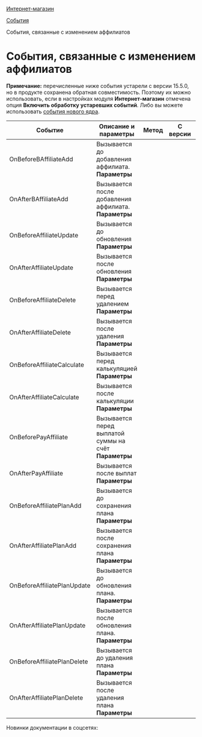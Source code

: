 [Интернет-магазин](/api_help/sale/index.php)

[События](/api_help/sale/events/index.php)

События, связанные с изменением аффилиатов

События, связанные с изменением аффилиатов
==========================================

**Примечание:** перечисленные ниже события устарели с версии 15.5.0, но в продукте сохранена обратная совместимость. Поэтому их можно использовать, если в настройках модуля **Интернет-магазин** отмечена опция **Включить обработку устаревших событий**. Либо вы можете использовать [события нового ядра](http://dev.1c-bitrix.ru/api_d7/bitrix/sale/events/index.php).

| Событие | Описание и параметры | Метод | С версии | До версии |
| --- | --- | --- | --- | --- |
| OnBeforeBAffiliateAdd | Вызывается до добавления аффилиата.   **Параметры**  |  |  | | --- | --- | | *$arFields* | Массив изменяемых параметров | | CSaleAffiliate::Add | 12.0.4 | 15.5.0 |
| OnAfterBAffiliateAdd | Вызывается после добавления аффилиата.   **Параметры**  |  |  | | --- | --- | | *$ID* | Код добавленного аффилиата. | | *arFields* | Массив параметров | | CSaleAffiliate::Add | 12.0.4 | 15.5.0 |
| OnBeforeAffiliateUpdate | Вызывается до обновления   **Параметры**  |  |  | | --- | --- | | *ID* | Код аффилиата | | *$arFields* | Массив изменяемых параметров | | CSaleAffiliate::Update | 12.0.4 | 15.5.0 |
| OnAfterAffiliateUpdate | Вызывается после обновления   **Параметры**  |  |  | | --- | --- | | *ID* | Код аффилиата | | *$arFields* | Массив параметров | | CSaleAffiliate::Update | 12.0.4 | 15.5.0 |
| OnBeforeAffiliateDelete | Вызывается перед удалением   **Параметры**  |  |  | | --- | --- | | *ID* | Код аффилиата | | CSaleAffiliate::Delete | 12.0.4 | 15.5.0 |
| OnAfterAffiliateDelete | Вызывается после удаления   **Параметры**  |  |  | | --- | --- | | *ID* | Код аффилиата | | *$bResult* | Результат удаления (true/false)Массив параметров | | CSaleAffiliate::Delete | 12.0.4 | 15.5.0 |
| OnBeforeAffiliateCalculate | Вызывается перед калькуляцией   **Параметры**  |  |  | | --- | --- | | *$arAffiliate* | Массив параметров аффилиата | | *$dateFrom*, *$dateTo* | Период калькуляции | | *$datePlanFrom*, *$datePlanTo* | Период определения плана | | CSaleAffiliate::CalculateAffiliate | 12.0.4 | 15.5.0 |
| OnAfterAffiliateCalculate | Вызывается после калькуляции   **Параметры**  |  |  | | --- | --- | | *affiliateID* | Код аффилиата | | CSaleAffiliate::CalculateAffiliate | 12.0.4 | 15.5.0 |
| OnBeforePayAffiliate | Вызывается перед выплатой суммы на счёт   **Параметры**  |  |  | | --- | --- | | *$arAffiliate* | Массив данных аффилиата. | | *$payType* | Статус что делать с суммой. | | CSaleAffiliate::PayAffiliate | 12.0.4 | 15.5.0 |
| OnAfterPayAffiliate | Вызывается после выплат   **Параметры**  |  |  | | --- | --- | | *affiliateID* | Код аффилиата | | CSaleAffiliate::PayAffiliate | 12.0.4 | 15.5.0 |
| OnBeforeAffiliatePlanAdd | Вызывается до сохранения плана   **Параметры**  |  |  | | --- | --- | | *$arFields* | Массив параметров плана | | CSaleAffiliatePlan::Add | 12.0.4 | 15.5.0 |
| OnAfterAffiliatePlanAdd | Вызывается после сохранения плана   **Параметры**  |  |  | | --- | --- | | *$ID* | Код плана | | *$arFields* | Массив параметров плана | | CSaleAffiliatePlan::Add | 12.0.4 | 15.5.0 |
| OnBeforeAffiliatePlanUpdate | Вызывается до обновления плана.   **Параметры**  |  |  | | --- | --- | | *$ID* | Код плана. | | *$arFields* | Массив параметров плана | | CSaleAffiliatePlan::Update | 12.0.4 | 15.5.0 |
| OnAfterAffiliatePlanUpdate | Вызывается после обновления плана.   **Параметры**  |  |  | | --- | --- | | *$ID* | Код плана. | | *$arFields* | Массив параметров плана | | CSaleAffiliatePlan::Update | 12.0.4 | 15.5.0 |
| OnBeforeAffiliatePlanDelete | Вызывается до удаления плана   **Параметры**  |  |  | | --- | --- | | *$ID* | Код плана | | CSaleAffiliatePlan::Delete | 12.0.4 | 15.5.0 |
| OnAfterAffiliatePlanDelete | Вызывается после удаления плана   **Параметры**  |  |  | | --- | --- | | *$ID* | Код плана | | *$bResult* | Результат удаления (true/false) | | CSaleAffiliatePlan::Delete | 12.0.4 | 15.5.0 |

Новинки документации в соцсетях:
